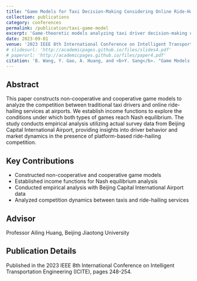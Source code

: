 ```yaml
---
title: "Game Models for Taxi Decision-Making Considering Online Ride-Hailing Competition in Airport"
collection: publications
category: conferences
permalink: /publication/taxi-game-model
excerpt: 'Game-theoretic models analyzing taxi driver decision-making under competition from online ride-hailing services at airports.'
date: 2023-09-01
venue: '2023 IEEE 8th International Conference on Intelligent Transportation Engineering (ICITE)'
# slidesurl: 'http://academicpages.github.io/files/slides4.pdf'
# paperurl: 'http://academicpages.github.io/files/paper4.pdf'
citation: 'B. Wang, Y. Gao, A. Huang, and <b>Y. Sang</b>. "Game Models for Taxi Decision-Making Considering Online Ride-Hailing Competition in Airport." <i>2023 IEEE 8th International Conference on Intelligent Transportation Engineering (ICITE)</i>, (2023): 248–254. IEEE.'
---
```


## Abstract

This paper constructs non-cooperative and cooperative game models to analyze the competition between traditional taxi drivers and online ride-hailing services at airports. We establish income functions to explore the conditions under which both types of games reach Nash equilibrium. The study conducts empirical analysis utilizing actual survey data from Beijing Capital International Airport, providing insights into driver behavior and market dynamics in the presence of platform-based ride-hailing competition.

## Key Contributions

- Constructed non-cooperative and cooperative game models
- Established income functions for Nash equilibrium analysis
- Conducted empirical analysis with Beijing Capital International Airport data
- Analyzed competition dynamics between taxis and ride-hailing services

## Advisor

Professor Ailing Huang, Beijing Jiaotong University

## Publication Details

Published in the 2023 IEEE 8th International Conference on Intelligent Transportation Engineering (ICITE), pages 248-254.

